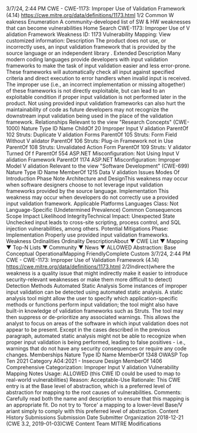 3/7/24, 2:44 PM CWE - CWE-1173: Improper Use of Validation Framework (4.14)
https://cwe.mitre.org/data/deﬁnitions/1173.html 1/2
Common W eakness Enumeration
A community-developed list of SW & HW weaknesses that can become
vulnerabilities
Home Search
CWE-1173: Improper Use of V alidation Framework
Weakness ID: 1173
Vulnerability Mapping: 
View customized information:
 Description
The product does not use, or incorrectly uses, an input validation framework that is provided by the source language or an
independent library .
 Extended Description
Many modern coding languages provide developers with input validation frameworks to make the task of input validation easier and
less error-prone. These frameworks will automatically check all input against specified criteria and direct execution to error handlers
when invalid input is received. The improper use (i.e., an incorrect implementation or missing altogether) of these frameworks is not
directly exploitable, but can lead to an exploitable condition if proper input validation is not performed later in the product. Not using
provided input validation frameworks can also hurt the maintainability of code as future developers may not recognize the
downstream input validation being used in the place of the validation framework.
 Relationships
 Relevant to the view "Research Concepts" (CWE-1000)
Nature Type ID Name
ChildOf 20 Improper Input V alidation
ParentOf 102 Struts: Duplicate V alidation Forms
ParentOf 105 Struts: Form Field Without V alidator
ParentOf 106 Struts: Plug-in Framework not in Use
ParentOf 108 Struts: Unvalidated Action Form
ParentOf 109 Struts: V alidator Turned Of f
ParentOf 554 ASP.NET Misconfiguration: Not Using Input V alidation Framework
ParentOf 1174 ASP.NET Misconfiguration: Improper Model V alidation
 Relevant to the view "Software Development" (CWE-699)
Nature Type ID Name
MemberOf 1215 Data V alidation Issues
 Modes Of Introduction
Phase Note
Architecture and DesignThis weakness may occur when software designers choose to not leverage input validation frameworks
provided by the source language.
Implementation This weakness may occur when developers do not correctly use a provided input validation framework.
 Applicable Platforms
Languages
Class: Not Language-Specific (Undetermined Prevalence)
 Common Consequences
Scope Impact Likelihood
IntegrityTechnical Impact: Unexpected State
Unchecked input leads to cross-site scripting, process control, and SQL injection vulnerabilities, among
others.
 Potential Mitigations
Phase: Implementation
Properly use provided input validation frameworks.
 Weakness Ordinalities
Ordinality DescriptionAbout ▼ CWE List ▼ Mapping ▼ Top-N Lists ▼ Community ▼ News ▼
ALLOWED
Abstraction: Base
Conceptual OperationalMapping
FriendlyComplete Custom
3/7/24, 2:44 PM CWE - CWE-1173: Improper Use of Validation Framework (4.14)
https://cwe.mitre.org/data/deﬁnitions/1173.html 2/2Indirect(where the weakness is a quality issue that might indirectly make it easier to introduce security-relevant weaknesses or make
them more difficult to detect)
 Detection Methods
Automated Static Analysis
Some instances of improper input validation can be detected using automated static analysis.
A static analysis tool might allow the user to specify which application-specific methods or functions perform input validation; the
tool might also have built-in knowledge of validation frameworks such as Struts. The tool may then suppress or de-prioritize any
associated warnings. This allows the analyst to focus on areas of the software in which input validation does not appear to be
present.
Except in the cases described in the previous paragraph, automated static analysis might not be able to recognize when proper
input validation is being performed, leading to false positives - i.e., warnings that do not have any security consequences or
require any code changes.
 Memberships
Nature Type ID Name
MemberOf 1348 OWASP Top Ten 2021 Category A04:2021 - Insecure Design
MemberOf 1406 Comprehensive Categorization: Improper Input V alidation
 Vulnerability Mapping Notes
Usage: ALLOWED (this CWE ID could be used to map to real-world vulnerabilities)
Reason: Acceptable-Use
Rationale:
This CWE entry is at the Base level of abstraction, which is a preferred level of abstraction for mapping to the root causes of
vulnerabilities.
Comments:
Carefully read both the name and description to ensure that this mapping is an appropriate fit. Do not try to 'force' a mapping to a
lower-level Base/V ariant simply to comply with this preferred level of abstraction.
 Content History
 Submissions
Submission Date Submitter Organization
2018-12-21
(CWE 3.2, 2019-01-03)CWE Content Team MITRE
 Modifications
